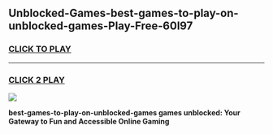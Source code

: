 
## Unblocked-Games-best-games-to-play-on-unblocked-games-Play-Free-60l97
<h3>
<a href="https://premium76.site?title=best-games-to-play-on-unblocked-games&ref=23A">CLICK TO PLAY</a></h3>
<hr>

<h3>
<a href="https://premium76.site?title=best-games-to-play-on-unblocked-games&ref=23A">CLICK 2 PLAY</a>
  
</h3>

<a href="https://premium76.site?title=best-games-to-play-on-unblocked-games&ref=23A"><img src="https://clearcache.store/games.png"></a>


**best-games-to-play-on-unblocked-games games unblocked: Your Gateway to Fun and Accessible Online Gaming**
